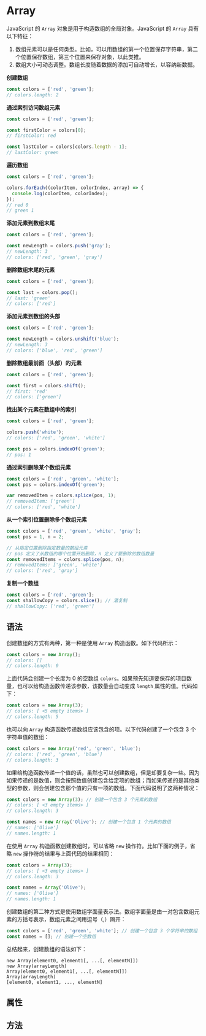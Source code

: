 # Array

JavaScript 的 `Array` 对象是用于构造数组的全局对象。JavaScript 的 `Array` 具有以下特征：

1. 数组元素可以是任何类型。比如，可以用数组的第一个位置保存字符串，第二个位置保存数组，第三个位置来保存对象，以此类推。
2. 数组大小可动态调整。数组长度随着数据的添加可自动增长，以容纳新数据。

**创建数组**

``` js
const colors = ['red', 'green'];
// colors.length: 2
```

**通过索引访问数组元素**

``` js
const colors = ['red', 'green'];

const firstColor = colors[0];
// firstColor: red

const lastColor = colors[colors.length - 1];
// lastColor: green
```

**遍历数组**

``` js
const colors = ['red', 'green'];

colors.forEach((colorItem, colorIndex, array) => {
  console.log(colorItem, colorIndex);
});
// red 0
// green 1
```

**添加元素到数组末尾**

``` js
const colors = ['red', 'green'];

const newLength = colors.push('gray');
// newLength: 3
// colors: ['red', 'green', 'gray']
```

**删除数组末尾的元素**

``` js
const colors = ['red', 'green'];

const last = colors.pop();
// last: 'green'
// colors: ['red']
```

**添加元素到数组的头部**

``` js
const colors = ['red', 'green'];

const newLength = colors.unshift('blue');
// newLength: 3
// colors: ['blue', 'red', 'green']
```

**删除数组最前面（头部）的元素**

``` js
const colors = ['red', 'green'];

const first = colors.shift();
// first: 'red'
// colors: ['green']
```

**找出某个元素在数组中的索引**

``` js
const colors = ['red', 'green'];

colors.push('white');
// colors: ['red', 'green', 'white']

const pos = colors.indexOf('green');
// pos: 1
```

**通过索引删除某个数组元素**

``` js
const colors = ['red', 'green', 'white'];
const pos = colors.indexOf('green');

var removedItem = colors.splice(pos, 1);
// removedItem: ['green']
// colors: ['red', 'white']
```

**从一个索引位置删除多个数组元素**

``` js
const colors = ['red', 'green', 'white', 'gray'];
const pos = 1, n = 2;

// 从指定位置删除指定数量的数组元素
// pos 定义了从数组的哪个位置开始删除，n 定义了要删除的数组数量
const removedItems = colors.splice(pos, n);
// removedItems: ['green', 'white']
// colors: ['red', 'gray']
```

**复制一个数组**

``` js
const colors = ['red', 'green'];
const shallowCopy = colors.slice(); // 潜复制
// shallowCopy: ['red', 'green']
```

## 语法

创建数组的方式有两种，第一种是使用 `Array` 构造函数。如下代码所示：

``` js
const colors = new Array();
// colors: []
// colors.length: 0
```

上面代码会创建一个长度为 0 的空数组 `colors`。如果预先知道要保存的项目数量，也可以给构造函数传递该参数，该数量会自动变成 `length` 属性的值。代码如下：

``` js
const colors = new Array(3);
// colors: [ <5 empty items> ]
// colors.length: 5
```

也可以向 `Array` 构造函数传递数组应该包含的项。以下代码创建了一个包含 3 个字符串值的数组：

``` js
const colors = new Array('red', 'green', 'blue');
// colors: ['red', 'green', 'blue']
// colors.length: 3
```

如果给构造函数传递一个值的话，虽然也可以创建数组，但是却要复杂一些。因为如果传递的是数值，则会按照数值创建包含给定项的数组；而如果传递的是其他类型的参数，则会创建包含那个值的只有一项的数组。下面代码说明了这两种情况：

``` js
const colors = new Array(3); // 创建一个包含 3 个元素的数组
// colors: [ <3 empty items> ]
// colors.length: 3

const names = new Array('Olive'); // 创建一个包含 1 个元素的数组
// names: ['Olive']
// names.length: 1
```

在使用 `Array` 构造函数创建数组时，可以省略 `new` 操作符。比如下面的例子，省略 `new` 操作符的结果与上面代码的结果相同：

``` js
const colors = Array(3);
// colors: [ <3 empty items> ]
// colors.length: 3

const names = Array('Olive');
// names: ['Olive']
// names.length: 1
```

创建数组的第二种方式是使用数组字面量表示法。数组字面量是由一对包含数组元素的方括号表示，数组元素之间用逗号（,）隔开：

``` js
const colors = ['red', 'green', 'white']; // 创建一个包含 3 个字符串的数组
const names = []; // 创建一个空数组
```

总结起来，创建数组的语法如下：

``` none
new Array(element0, element1[, ...[, elementN]])
new Array(arrayLength)
Array(element0, element1[, ...[, elementN]])
Array(arrayLength)
[element0, element1, ..., elementN]
```

## 属性

## 方法
